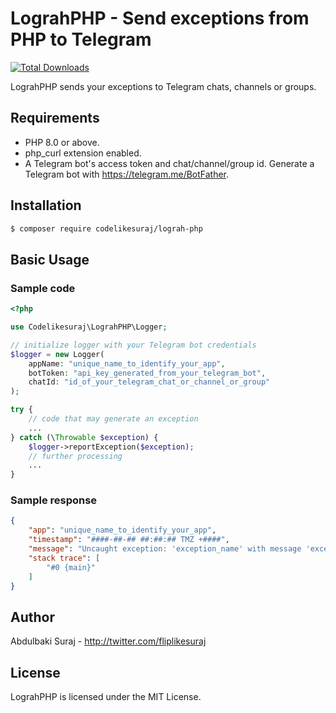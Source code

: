 # LograhPHP - Send exceptions from PHP to Telegram

[![Total Downloads](https://img.shields.io/packagist/dt/codelikesuraj/lograh-php.svg)](https://packagist.org/packages/codelikesuraj/lograh-php)

LograhPHP sends your exceptions to Telegram chats, channels or groups.

## Requirements
- PHP 8.0 or above.
- php_curl extension enabled.
- A Telegram bot's access token and chat/channel/group id. Generate a Telegram bot with https://telegram.me/BotFather.

## Installation
```bash
$ composer require codelikesuraj/lograh-php
```

## Basic Usage

### Sample code
```php
<?php

use Codelikesuraj\LograhPHP\Logger;

// initialize logger with your Telegram bot credentials
$logger = new Logger(
    appName: "unique_name_to_identify_your_app",
    botToken: "api_key_generated_from_your_telegram_bot",
    chatId: "id_of_your_telegram_chat_or_channel_or_group"
);

try {
    // code that may generate an exception
    ...
} catch (\Throwable $exception) {
    $logger->reportException($exception);
    // further processing
    ...
}
```
### Sample response
```json
{
    "app": "unique_name_to_identify_your_app",
    "timestamp": "####-##-## ##:##:## TMZ +####",
    "message": "Uncaught exception: 'exception_name' with message 'exception_message' in \/path\/to\/folder\/file.php:#",
    "stack trace": [
        "#0 {main}"
    ]
}
```
## Author
Abdulbaki Suraj - <http://twitter.com/fliplikesuraj>

## License
LograhPHP is licensed under the MIT License.
